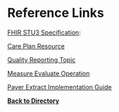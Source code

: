 Reference Links
===============



[FHIR STU3 Specification](http://hl7.org/fhir/STU3/index.html):
    


[Care Plan Resource](http://hl7.org/fhir/2017Jan/careplan.html)



[Quality Reporting Topic](http://hl7.org/fhir/2017Jan/cqif/cqif-quality-reporting.html)



[Measure Evaluate Operation](http://hl7.org/fhir/2017Jan/measure-operations.html#evaluate-measure)



[Payer Extract Implementation Guide](http://ig.fhir.me/cqframework/payerextract/)


[**Back to Directory** ](https://howardedidin.github.io/Mini-Connectathon/)
